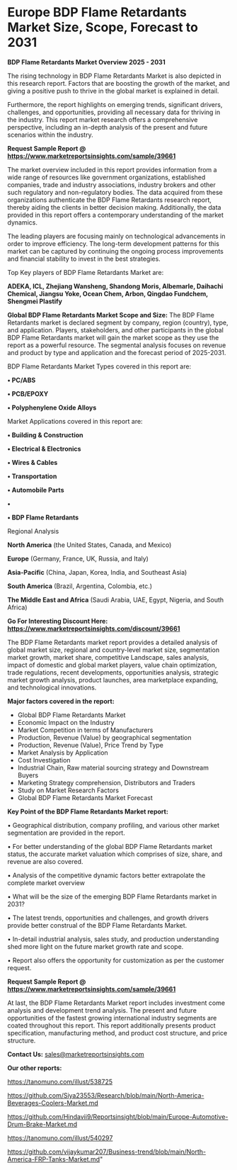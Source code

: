 # Europe BDP Flame Retardants Market Size, Scope, Forecast to 2031

<Strong> BDP Flame Retardants Market Overview 2025 - 2031</strong>

The rising technology in BDP Flame Retardants Market is also depicted in this research report. Factors that are boosting the growth of the market, and giving a positive push to thrive in the global market is explained in detail.

Furthermore, the report highlights on emerging trends, significant drivers, challenges, and opportunities, providing all necessary data for thriving in the industry. This report market research offers a comprehensive perspective, including an in-depth analysis of the present and future scenarios within the industry.

<strong>Request Sample Report @ <a href=https://www.marketreportsinsights.com/sample/39661>https://www.marketreportsinsights.com/sample/39661</a></strong>

The market overview included in this report provides information from a wide range of resources like government organizations, established companies, trade and industry associations, industry brokers and other such regulatory and non-regulatory bodies. The data acquired from these organizations authenticate the BDP Flame Retardants research report, thereby aiding the clients in better decision making. Additionally, the data provided in this report offers a contemporary understanding of the market dynamics.

The leading players are focusing mainly on technological advancements in order to improve efficiency. The long-term development patterns for this market can be captured by continuing the ongoing process improvements and financial stability to invest in the best strategies.

Top Key players of BDP Flame Retardants Market are:

<strong>ADEKA, ICL, Zhejiang Wansheng, Shandong Moris, Albemarle, Daihachi Chemical, Jiangsu Yoke, Ocean Chem, Arbon, Qingdao Fundchem, Shengmei Plastify</strong>

<strong><b>Global BDP Flame Retardants Market Scope and Size:</b></strong>
The BDP Flame Retardants market is declared segment by company, region (country), type, and application. Players, stakeholders, and other participants in the global BDP Flame Retardants market will gain the market scope as they use the report as a powerful resource. The segmental analysis focuses on revenue and product by type and application and the forecast period of 2025-2031.

BDP Flame Retardants Market Types covered in this report are:

<strong>•  PC/ABS

•  PCB/EPOXY

•  Polyphenylene Oxide Alloys</strong>

Market Applications covered in this report are:

<strong>•  Building & Construction

•  Electrical & Electronics

•  Wires & Cables

•  Transportation

•  Automobile Parts

•  

•  BDP Flame Retardants</strong> 

Regional Analysis

<strong>North America</strong> (the United States, Canada, and Mexico)

<strong>Europe</strong> (Germany, France, UK, Russia, and Italy)

<strong>Asia-Pacific</strong> (China, Japan, Korea, India, and Southeast Asia)

<strong>South America</strong> (Brazil, Argentina, Colombia, etc.)

<strong>The Middle East and Africa</strong> (Saudi Arabia, UAE, Egypt, Nigeria, and South Africa)

<strong>Go For Interesting Discount Here: <a href=https://www.marketreportsinsights.com/discount/39661>https://www.marketreportsinsights.com/discount/39661</a></strong>

The BDP Flame Retardants market report provides a detailed analysis of global market size, regional and country-level market size, segmentation market growth, market share, competitive Landscape, sales analysis, impact of domestic and global market players, value chain optimization, trade regulations, recent developments, opportunities analysis, strategic market growth analysis, product launches, area marketplace expanding, and technological innovations.

<strong><b>Major factors covered in the report:</b></strong>
<ul>
  <li>Global BDP Flame Retardants Market </li>
  <li>Economic Impact on the Industry</li>
  <li>Market Competition in terms of Manufacturers</li>
  <li>Production, Revenue (Value) by geographical segmentation</li>
  <li>Production, Revenue (Value), Price Trend by Type</li>
  <li>Market Analysis by Application</li>
  <li>Cost Investigation</li>
  <li>Industrial Chain, Raw material sourcing strategy and Downstream Buyers</li>
  <li>Marketing Strategy comprehension, Distributors and Traders</li>
  <li>Study on Market Research Factors</li>
  <li>Global BDP Flame Retardants Market Forecast</li>
</ul>

<strong><b>Key Point of the BDP Flame Retardants Market report:</b></strong>

• Geographical distribution, company profiling, and various other market segmentation are provided in the report.

• For better understanding of the global BDP Flame Retardants market status, the accurate market valuation which comprises of size, share, and revenue are also covered.

• Analysis of the competitive dynamic factors better extrapolate the complete market overview

• What will be the size of the emerging BDP Flame Retardants market in 2031?

• The latest trends, opportunities and challenges, and growth drivers provide better construal of the BDP Flame Retardants Market.

• In-detail industrial analysis, sales study, and production understanding shed more light on the future market growth rate and scope.

• Report also offers the opportunity for customization as per the customer request.

<strong>Request Sample Report @ <a href=https://www.marketreportsinsights.com/sample/39661>https://www.marketreportsinsights.com/sample/39661</a></strong>

At last, the BDP Flame Retardants Market report includes investment come analysis and development trend analysis. The present and future opportunities of the fastest growing international industry segments are coated throughout this report. This report additionally presents product specification, manufacturing method, and product cost structure, and price structure.

<strong>Contact Us:</strong>
sales@marketreportsinsights.com

<strong>Our other reports:</strong>

<a href=https://tanomuno.com/illust/538725>https://tanomuno.com/illust/538725</a>

<a href=https://github.com/Siya23553/Research/blob/main/North-America-Beverages-Coolers-Market.md>https://github.com/Siya23553/Research/blob/main/North-America-Beverages-Coolers-Market.md</a>

<a href=https://github.com/Hindavii9/Reportsinsight/blob/main/Europe-Automotive-Drum-Brake-Market.md>https://github.com/Hindavii9/Reportsinsight/blob/main/Europe-Automotive-Drum-Brake-Market.md</a>

<a href=https://tanomuno.com/illust/540297>https://tanomuno.com/illust/540297</a>

<a href=https://github.com/vijaykumar207/Business-trend/blob/main/North-America-FRP-Tanks-Market.md>https://github.com/vijaykumar207/Business-trend/blob/main/North-America-FRP-Tanks-Market.md</a>"
